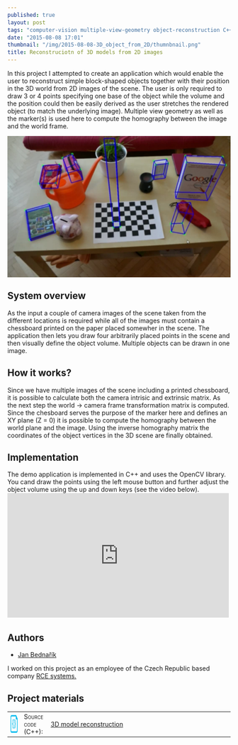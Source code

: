 ```yaml
---
published: true
layout: post
tags: "computer-vision multiple-view-geometry object-reconstruction C++"
date: "2015-08-08 17:01"
thumbnail: "/img/2015-08-08-3D_object_from_2D/thumnbnail.png"
title: Reconstruciotn of 3D models from 2D images
---
```




<div class="post">

<p>
In this project I attempted to create an application which would enable the user to reconstruct simple block-shaped objects together with their position in the 3D world from 2D images of the scene. The user is only required to draw 3 or 4 points specifying one base of the object while the volume and the position could then be easily derived as the user stretches the rendered object (to match the underlying image). Multiple view geometry as well as the marker(s) is used here to compute the homography between the image and the world frame.
</p>

<!--more-->

<div>
  <a href="/img/2015-08-08-3D_object_from_2D/table.png">
  <img class="post" src="/img/2015-08-08-3D_object_from_2D/table.png" alt="The sensor installation and the detection region" width="600" align="middle">
  </a>
</div>

<h2>System overview</h2>
<p>
As the input a couple of camera images of the scene taken from the different locations is required while all of the images must contain a chessboard printed on the paper placed somewher in the scene. The application then lets you draw four arbitrarily placed points in the scene and then visually define the object volume. Multiple objects can be drawn in one image.
</p>

<h2>How it works?</h2>
Since we have multiple images of the scene including a printed chessboard, it is possible to calculate both the camera intrisic and extrinsic matrix. As the next step the world -> camera frame transformation matrix is computed. Since the chesboard serves the purpose of the marker here and defines an XY plane (Z = 0) it is possible to compute the homography between the world plane and the image. Using the inverse homography matrix the coordinates of the object vertices in the 3D scene are finally obtained.
<p>

<h2>Implementation</h2>
The demo application is implemented in C++ and uses the OpenCV library. You cand draw the points using the left mouse button and further adjust the object volume using the up and down keys (see the video below).

<iframe src="https://player.vimeo.com/video/145732353" width="500" height="281" frameborder="0" webkitallowfullscreen mozallowfullscreen allowfullscreen></iframe>

<h2>Authors</h2>
<ul>
<li><a href="mailto:jan.bednarik@hotmail.cz">Jan Bednařík</a></li>
</ul>
<p>I worked on this project as an employee of the Czech Republic based company <a href="http://www.rcesystems.cz/">RCE systems.</a></p>

<h2>Project materials</h2>

<table>
  <col width="6%">
  <col width="12%">
  <tr>
    <td><img src="/img/source.png" alt="source code icon" width="40" height="40" align="middle"></td>
    <td><span style="font-variant: small-caps;">Source code (C++):</span></td>
    <td><a href="https://github.com/bednarikjan/3DObjectReconstruction">3D model reconstruction</a></td>
  </tr>
</table>

</div>
